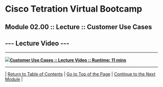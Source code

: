 # Cisco Tetration Virtual Bootcamp
  
## Module 02.00 :: Lecture :: Customer Use Cases

## --- Lecture Video ---  
---
<a href="https://deftcon-tetration-virtual-bootcamp.s3.us-east-2.amazonaws.com/lectures/Module_02.00__Lecture__Customer_Use_Cases.mp4" style="font-weight:bold"><img src="https://tetration.guru/bootcamp-w-vids/diagrams/images/video_icon_small.png">Customer Use Cases :: Lecture Video :: Runtime: 11 mins</a>  
  
---  
  
| [Return to Table of Contents](https://tetration.guru/bootcamp-w-vids/) | [Go to Top of the Page](README.md) | [Continue to the Next Module](../module_03/) |